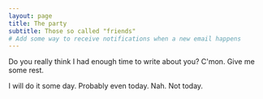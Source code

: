 ```yaml
---
layout: page
title: The party
subtitle: Those so called "friends"
# Add some way to receive notifications when a new email happens
---
```


Do you really think I had enough time to write about you? C'mon. Give me some rest.

I will do it some day. Probably even today. Nah. Not today.
